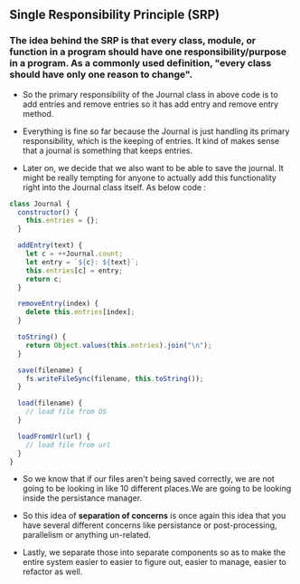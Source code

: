 ## Single Responsibility Principle (SRP)

### The idea behind the SRP is that every class, module, or function in a program should have one responsibility/purpose in a program. As a commonly used definition, "every class should have only one reason to change".

- So the primary responsibility of the Journal class in above code is to add entries and remove entries so it has add entry and remove entry method.

- Everything is fine so far because the Journal is just handling its primary responsibility, which is the keeping of entries. It kind of makes sense that a journal is something that keeps entries.

- Later on, we decide that we also want to be able to save the journal. It might be really tempting for anyone to actually add this functionality right into the Journal class itself. As below code :

```javascript
class Journal {
  constructor() {
    this.entries = {};
  }

  addEntry(text) {
    let c = ++Journal.count;
    let entry = `${c}: ${text}`;
    this.entries[c] = entry;
    return c;
  }

  removeEntry(index) {
    delete this.entries[index];
  }

  toString() {
    return Object.values(this.entries).join("\n");
  }

  save(filename) {
    fs.writeFileSync(filename, this.toString());
  }

  load(filename) {
    // load file from OS
  }

  loadFromUrl(url) {
    // load file from url
  }
}
```

- So we know that if our files aren't being saved correctly, we are not going to be looking in like 10 different places.We are going to be looking inside the persistance manager.

- So this idea of **separation of concerns** is once again this idea that you have several different concerns like persistance or post-processing, parallelism or anything un-related.

- Lastly, we separate those into separate components so as to make the entire system easier to easier to figure out, easier to manage, easier to refactor as well.
